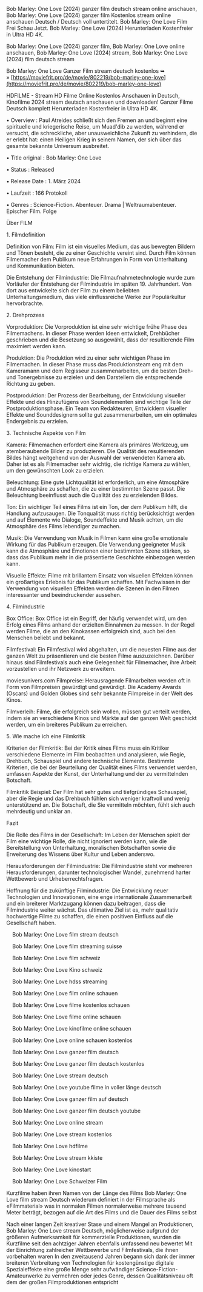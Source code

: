 Bob Marley: One Love (2024) ganzer film deutsch stream online anschauen, Bob Marley: One Love (2024) ganzer film Kostenlos stream online anschauen Deutsch / Deutsch voll untertitelt. Bob Marley: One Love Film Frei Schau Jetzt. Bob Marley: One Love (2024) Herunterladen Kostenfreier in Ultra HD 4K.

  

Bob Marley: One Love (2024) ganzer film, Bob Marley: One Love online anschauen, Bob Marley: One Love (2024) stream, Bob Marley: One Love (2024) film deutsch stream

  

Bob Marley: One Love Ganzer Film stream deutsch kostenlos ➥ » [https://moviefrit.pro/de/movie/802219/bob-marley-one-love](https://moviefrit.pro/de/movie/802219/bob-marley-one-love)

  

HDFILME - Stream HD Filme Online Kostenlos Anschauen in Deutsch, Kinofilme 2024 stream deutsch anschauen und downloaden! Ganzer Filme Deutsch komplett Herunterladen Kostenfreier in Ultra HD 4K.

  

• Overview : Paul Atreides schließt sich den Fremen an und beginnt eine spirituelle und kriegerische Reise, um Muad'dib zu werden, während er versucht, die schreckliche, aber unausweichliche Zukunft zu verhindern, die er erlebt hat: einen Heiligen Krieg in seinem Namen, der sich über das gesamte bekannte Universum ausbreitet.

  

• Title original : Bob Marley: One Love

  

• Status : Released

  

• Release Date : 1. März 2024

  

• Laufzeit : 166 Protokoll

  

• Genres : Science-Fiction. Abenteuer. Drama | Weltraumabenteuer. Epischer Film. Folge

  

Über FILM

  

1\. Filmdefinition

  

Definition von Film: Film ist ein visuelles Medium, das aus bewegten Bildern und Tönen besteht, die zu einer Geschichte vereint sind. Durch Film können Filmemacher dem Publikum neue Erfahrungen in Form von Unterhaltung und Kommunikation bieten.

  

Die Entstehung der Filmindustrie: Die Filmaufnahmetechnologie wurde zum Vorläufer der Entstehung der Filmindustrie im späten 19. Jahrhundert. Von dort aus entwickelte sich der Film zu einem beliebten Unterhaltungsmedium, das viele einflussreiche Werke zur Populärkultur hervorbrachte.

  

2\. Drehprozess

  

Vorproduktion: Die Vorproduktion ist eine sehr wichtige frühe Phase des Filmemachens. In dieser Phase werden Ideen entwickelt, Drehbücher geschrieben und die Besetzung so ausgewählt, dass der resultierende Film maximiert werden kann.

  

Produktion: Die Produktion wird zu einer sehr wichtigen Phase im Filmemachen. In dieser Phase muss das Produktionsteam eng mit dem Kameramann und dem Regisseur zusammenarbeiten, um die besten Dreh- und Tonergebnisse zu erzielen und den Darstellern die entsprechende Richtung zu geben.

  

Postproduktion: Der Prozess der Bearbeitung, der Entwicklung visueller Effekte und des Hinzufügens von Soundelementen sind wichtige Teile der Postproduktionsphase. Ein Team von Redakteuren, Entwicklern visueller Effekte und Sounddesignern sollte gut zusammenarbeiten, um ein optimales Endergebnis zu erzielen.

  

3\. Technische Aspekte von Film

  

Kamera: Filmemachen erfordert eine Kamera als primäres Werkzeug, um atemberaubende Bilder zu produzieren. Die Qualität des resultierenden Bildes hängt weitgehend von der Auswahl der verwendeten Kamera ab. Daher ist es als Filmemacher sehr wichtig, die richtige Kamera zu wählen, um den gewünschten Look zu erzielen.

  

Beleuchtung: Eine gute Lichtqualität ist erforderlich, um eine Atmosphäre und Atmosphäre zu schaffen, die zu einer bestimmten Szene passt. Die Beleuchtung beeinflusst auch die Qualität des zu erzielenden Bildes.

  

Ton: Ein wichtiger Teil eines Films ist ein Ton, der dem Publikum hilft, die Handlung aufzusaugen. Die Tonqualität muss richtig berücksichtigt werden und auf Elemente wie Dialoge, Soundeffekte und Musik achten, um die Atmosphäre des Films lebendiger zu machen.

  

Musik: Die Verwendung von Musik in Filmen kann eine große emotionale Wirkung für das Publikum erzeugen. Die Verwendung geeigneter Musik kann die Atmosphäre und Emotionen einer bestimmten Szene stärken, so dass das Publikum mehr in die präsentierte Geschichte einbezogen werden kann.

  

Visuelle Effekte: Filme mit brillantem Einsatz von visuellen Effekten können ein großartiges Erlebnis für das Publikum schaffen. Mit Fachwissen in der Verwendung von visuellen Effekten werden die Szenen in den Filmen interessanter und beeindruckender aussehen.

  

4\. Filmindustrie

  

Box Office: Box Office ist ein Begriff, der häufig verwendet wird, um den Erfolg eines Films anhand der erzielten Einnahmen zu messen. In der Regel werden Filme, die an den Kinokassen erfolgreich sind, auch bei den Menschen beliebt und bekannt.

  

Filmfestival: Ein Filmfestival wird abgehalten, um die neuesten Filme aus der ganzen Welt zu präsentieren und die besten Filme auszuzeichnen. Darüber hinaus sind Filmfestivals auch eine Gelegenheit für Filmemacher, ihre Arbeit vorzustellen und ihr Netzwerk zu erweitern.

  

moviesunivers.com Filmpreise: Herausragende Filmarbeiten werden oft in Form von Filmpreisen gewürdigt und gewürdigt. Die Academy Awards (Oscars) und Golden Globes sind sehr bekannte Filmpreise in der Welt des Kinos.

  

Filmverleih: Filme, die erfolgreich sein wollen, müssen gut verteilt werden, indem sie an verschiedene Kinos und Märkte auf der ganzen Welt geschickt werden, um ein breiteres Publikum zu erreichen.

  

5\. Wie mache ich eine Filmkritik

  

Kriterien der Filmkritik: Bei der Kritik eines Films muss ein Kritiker verschiedene Elemente im Film beobachten und analysieren, wie Regie, Drehbuch, Schauspiel und andere technische Elemente. Bestimmte Kriterien, die bei der Beurteilung der Qualität eines Films verwendet werden, umfassen Aspekte der Kunst, der Unterhaltung und der zu vermittelnden Botschaft.

  

Filmkritik Beispiel: Der Film hat sehr gutes und tiefgründiges Schauspiel, aber die Regie und das Drehbuch fühlen sich weniger kraftvoll und wenig unterstützend an. Die Botschaft, die Sie vermitteln möchten, fühlt sich auch mehrdeutig und unklar an.

  

Fazit

  

Die Rolle des Films in der Gesellschaft: Im Leben der Menschen spielt der Film eine wichtige Rolle, die nicht ignoriert werden kann, wie die Bereitstellung von Unterhaltung, moralischen Botschaften sowie die Erweiterung des Wissens über Kultur und Leben anderswo.

  

Herausforderungen der Filmindustrie: Die Filmindustrie steht vor mehreren Herausforderungen, darunter technologischer Wandel, zunehmend harter Wettbewerb und Urheberrechtsfragen.

  

Hoffnung für die zukünftige Filmindustrie: Die Entwicklung neuer Technologien und Innovationen, eine enge internationale Zusammenarbeit und ein breiterer Marktzugang können dazu beitragen, dass die Filmindustrie weiter wächst. Das ultimative Ziel ist es, mehr qualitativ hochwertige Filme zu schaffen, die einen positiven Einfluss auf die Gesellschaft haben.

  

    Bob Marley: One Love film stream deutsch

    Bob Marley: One Love film streaming suisse

    Bob Marley: One Love film schweiz

    Bob Marley: One Love Kino schweiz

    Bob Marley: One Love hdss streaming

    Bob Marley: One Love film online schauen

    Bob Marley: One Love filme kostenlos schauen

    Bob Marley: One Love filme online schauen

    Bob Marley: One Love kinofilme online schauen

    Bob Marley: One Love online schauen kostenlos

    Bob Marley: One Love ganzer film deutsch

    Bob Marley: One Love ganzer film deutsch kostenlos

    Bob Marley: One Love stream deutsch

    Bob Marley: One Love youtube filme in voller länge deutsch

    Bob Marley: One Love ganzer film auf deutsch

    Bob Marley: One Love ganzer film deutsch youtube

    Bob Marley: One Love online stream

    Bob Marley: One Love stream kostenlos

    Bob Marley: One Love hdfilme

    Bob Marley: One Love stream kkiste

    Bob Marley: One Love kinostart

    Bob Marley: One Love Schweizer Film

  

Kurzfilme haben ihren Namen von der Länge des Films Bob Marley: One Love film stream Deutsch wiederum definiert in der Filmsprache als «Filmmaterial» was in normalen Filmen normalerweise mehrere tausend Meter beträgt, bezogen auf die Art des Films und die Dauer des Films selbst

  

Nach einer langen Zeit kreativer Stase und einem Mangel an Produktionen, Bob Marley: One Love stream Deutsch, möglicherweise aufgrund der größeren Aufmerksamkeit für kommerzielle Produktionen, wurden die Kurzfilme seit den achtziger Jahren ebenfalls umfassend neu bewertet Mit der Einrichtung zahlreicher Wettbewerbe und Filmfestivals, die ihnen vorbehalten waren In den zweitausend Jahren begann sich dank der immer breiteren Verbreitung von Technologien für kostengünstige digitale Spezialeffekte eine große Menge sehr aufwändiger Science-Fiction-Amateurwerke zu vermehren oder jedes Genre, dessen Qualitätsniveau oft dem der großen Filmproduktionen entspricht
